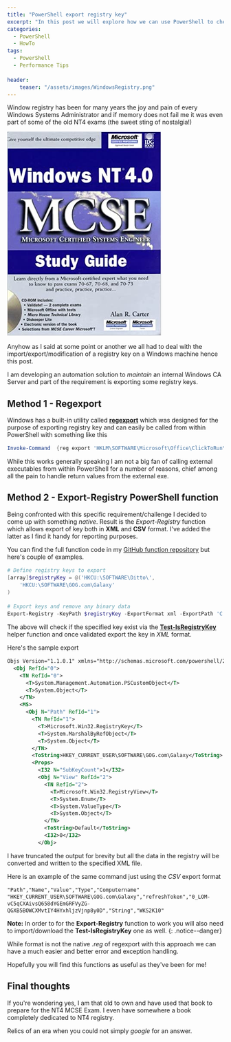 ```yaml
---
title: "PowerShell export registry key"
excerpt: "In this post we will explore how we can use PowerShell to check existence of a specific registry key and how to export them either in CSV or XML format"
categories:
  - PowerShell
  - HowTo
tags:
  - PowerShell
  - Performance Tips

header:
    teaser: "/assets/images/WindowsRegistry.png"
---
```


Window registry has been for many years the joy and pain of every Windows Systems Administrator and if memory does not fail me it was even part of some of the old NT4 exams (the sweet sting of nostalgia!)

![MCSE Windows NT](/assets/images/WindowsNTBook.jpg)

Anyhow as I said at some point or another we all had to deal with the import/export/modification of a registry key on a Windows machine hence this post.

I am developing an automation solution to *maintain* an internal Windows CA Server and part of the requirement is exporting some registry keys.

## Method 1 - Regexport

Windows has a built-in utility called **[regexport](https://docs.microsoft.com/en-us/windows-server/administration/windows-commands/reg-export)** which was designed for the purpose of exporting registry key and can easily be called from within PowerShell with something like this

```powershell
Invoke-Command  {reg export 'HKLM\SOFTWARE\Microsoft\Office\ClickToRun\Configuration' C:\Temp\MyKeyNackup.reg
```

While this works generally speaking I am not a big fan of calling external executables from within PowerShell for a number of reasons, chief among all the pain to handle return values from the external exe.

## Method 2 - Export-Registry PowerShell function

Being confronted with this specific requirement/challenge I decided to come up with something *native*. Result is the *Export-Registry* function which allows export of key both in **XML** and **CSV** format. I've added the latter as I find it handy for reporting purposes.

You can find the full function code in my [GitHub function repository](https://github.com/PsCustomObject/PowerShell-Functions) but here's couple of examples.

```powershell
# Define registry keys to export
[array]$registryKey = @('HKCU:\SOFTWARE\Ditto\',
    'HKCU:\SOFTWARE\GOG.com\Galaxy'
)

# Export keys and remove any binary data
Export-Registry -KeyPath $registryKey -ExportFormat xml -ExportPath 'C:\Temp\TestExport.xml' -NoBinaryData
```
The above will check if the specified key exist via the **[Test-IsRegistryKey](https://github.com/PsCustomObject/PowerShell-Functions/blob/master/Test-IsRegistryKey.ps1)** helper function and once validated export the key in *XML* format. 

Here's the sample export

```xml
Objs Version="1.1.0.1" xmlns="http://schemas.microsoft.com/powershell/2004/04">
  <Obj RefId="0">
    <TN RefId="0">
      <T>System.Management.Automation.PSCustomObject</T>
      <T>System.Object</T>
    </TN>
    <MS>
      <Obj N="Path" RefId="1">
        <TN RefId="1">
          <T>Microsoft.Win32.RegistryKey</T>
          <T>System.MarshalByRefObject</T>
          <T>System.Object</T>
        </TN>
        <ToString>HKEY_CURRENT_USER\SOFTWARE\GOG.com\Galaxy</ToString>
        <Props>
          <I32 N="SubKeyCount">1</I32>
          <Obj N="View" RefId="2">
            <TN RefId="2">
              <T>Microsoft.Win32.RegistryView</T>
              <T>System.Enum</T>
              <T>System.ValueType</T>
              <T>System.Object</T>
            </TN>
            <ToString>Default</ToString>
            <I32>0</I32>
          </Obj>
````

I have truncated the output for brevity but all the data in the registry will be converted and written to the specified XML file.

Here is an example of the same command just using the *CSV* export format

```csv
"Path","Name","Value","Type","Computername"
"HKEY_CURRENT_USER\SOFTWARE\GOG.com\Galaxy","refreshToken","0_LOM-vC5qCXAivsQ658dYGEmGRFVyZG-QGXB5BOWCXMvtIY4HYxhljzVjnp8y0D","String","WKS2K10"
```

**Note:** In order to for the **Export-Registry** function to work you will also need to import/download the **Test-IsRegistryKey** one as well.
{: .notice--danger}

While format is not the native *.reg* of regexport with this approach we can have a much easier and better error and exception handling.

Hopefully you will find this functions as useful as they've been for me!

## Final thoughts

If you're wondering yes, I am that old to own and have used that book to prepare for the NT4 MCSE Exam. I even have somewhere a book completely dedicated to NT4 registry.

Relics of an era when you could not simply *google* for an answer.
